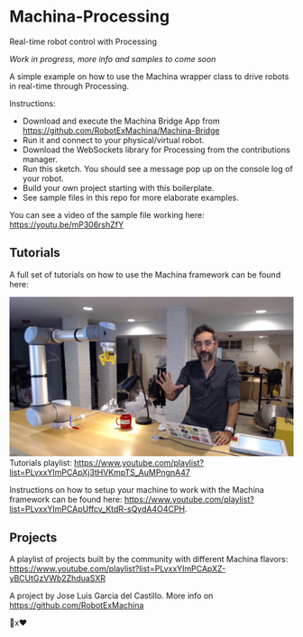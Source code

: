 # Machina-Processing
Real-time robot control with Processing

_Work in progress, more info and samples to come soon_

A simple example on how to use the Machina wrapper class to drive robots in real-time through Processing.

Instructions:
  - Download and execute the Machina Bridge App from https://github.com/RobotExMachina/Machina-Bridge
  - Run it and connect to your physical/virtual robot.
  - Download the WebSockets library for Processing from the contributions manager.
  - Run this sketch. You should see a message pop up on the console log of your robot.
  - Build your own project starting with this boilerplate.
  - See sample files in this repo for more elaborate examples.

You can see a video of the sample file working here: https://youtu.be/mP306rshZfY


## Tutorials

A full set of tutorials on how to use the Machina framework can be found here:

[![MACHINA TUTORIALS](assets/machina_tutorials_banner.png)](https://www.youtube.com/playlist?list=PLvxxYImPCApXj3tHVKmpTS_AuMPngnA47)
Tutorials playlist: https://www.youtube.com/playlist?list=PLvxxYImPCApXj3tHVKmpTS_AuMPngnA47

Instructions on how to setup your machine to work with the Machina framework can be found here: https://www.youtube.com/playlist?list=PLvxxYImPCApUffcv_KtdR-sQydA4O4CPH.

## Projects

A playlist of projects built by the community with different Machina flavors:
https://www.youtube.com/playlist?list=PLvxxYImPCApXZ-yBCUtGzVWb2ZhduaSXR

A project by Jose Luis Garcia del Castillo. More info on https://github.com/RobotExMachina

🤖x❤️

